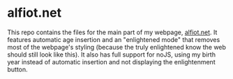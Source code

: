 # alfiot.net

This repo contains the files for the main part of my webpage, [alfiot.net](https://alfiot.net).
It features automatic age insertion and an "enlightened mode" that removes most of the webpage's
styling (because the truly enlightened know the web should still look like this). It also has full
support for noJS, using my birth year instead of automatic insertion and not displaying the
enlightenment button.